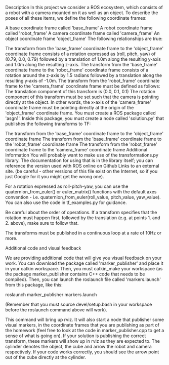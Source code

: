 Description
In this project we consider a ROS ecosystem, which consists of a robot with a camera mounted on it as well as an object. To describe the poses of all these items, we define the following coordinate frames:

A base coordinate frame called 'base_frame'
A robot coordinate frame  called 'robot_frame'
A camera coordinate frame called 'camera_frame'
An object coordinate frame 'object_frame'
The following relationships are true:

The transform from the 'base_frame' coordinate frame to the 'object_frame' coordinate frame consists of a rotation expressed as (roll, pitch, yaw) of (0.79, 0.0, 0.79) followed by a translation of 1.0m along the resulting y-axis and 1.0m along the resulting z-axis. 
The transform from the 'base_frame' coordinate frame to the 'robot_frame' coordinate frame consists of a rotation around the z-axis by 1.5 radians followed by a translation along the resulting y-axis of -1.0m. 
The transform from the 'robot_frame' coordinate frame to the 'camera_frame' coordinate frame must be defined as follows:
The translation component of this transform is (0.0, 0.1, 0.1)
The rotation component of this transform must be set such that the camera is pointing directly at the object. In other words, the x-axis of the 'camera_frame' coordinate frame must be pointing directly at the origin of the 'object_frame' coordinate frame. 
You must create a ROS package called 'asgn1'. Inside this package, you must create a node called 'solution.py' that publishes the following transforms to TF:

The transform from the 'base_frame' coordinate frame to the 'object_frame' coordinate frame 
The transform from the 'base_frame' coordinate frame to the 'robot_frame' coordinate frame 
The transform from the 'robot_frame' coordinate frame to the 'camera_frame' coordinate frame
Additional Information
You will probably want to make use of the transformations.py library. The documentation for using that is in the library itself; you can reference the version used with ROS online on Github Links to an external site. (be careful - other versions of this file exist on the Internet, so if you just Google for it you might get the wrong one).

For a rotation expressed as roll-pitch-yaw, you can use the quaternion_from_euler() or euler_matrix() functions with the default axes convention - i.e. quaternion_from_euler(roll_value, pitch_value, yaw_value). You can also use the code in tf_examples.py for guidance.

Be careful about the order of operations. If a transform specifies that the rotation must happen first, followed by the translation (e.g. at points 1. and 2. above), make sure to follow that.

The transforms must be published in a continuous loop at a rate of 10Hz or more. 

Additional code and visual feedback

We are providing additional code that will give you visual feedback on your work. You can download the package called 'marker_publisher' and place it in your catkin workspace. Then, you must catkin_make your workspace (as the package marker_publisher contains C++ code that needs to be compiled). Then, you can launch the roslaunch file called 'markers.launch' from this package, like this:

roslaunch marker_publisher markers.launch

(Remember that you must source devel/setup.bash in your workspace before the roslaunch command above will work).

This command will bring up rviz. It will also start a node that publisher some visual markers, in the coordinate frames that you are publishing as part of the homework (feel free to look at the code in marker_publisher.cpp to get a sense of what is going on). If your solution is publishing the correct transform, these markers will show up in rviz as they are expected to. The cylinder denotes the object, the cube and arrow the robot and camera respectively. If your code works correctly, you should see the arrow point out of the cube directly at the cylinder. 